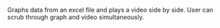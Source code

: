 Graphs data from an excel file and plays a video side by side. User can scrub through graph and video simultaneously.
